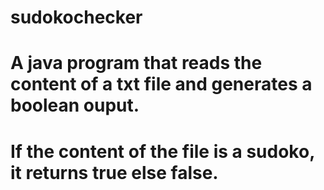 # sudokochecker
# A java program that reads the content of a txt file and generates a boolean ouput.
# If the content of the file is a sudoko, it returns true else false.
